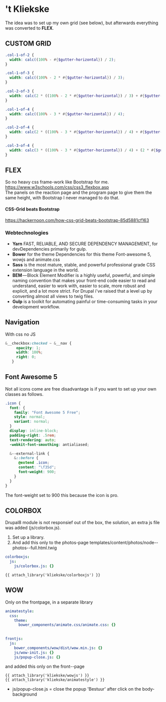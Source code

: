# 't Kliekske

The idea was to set up my own grid (see below), but afterwards everything was converted to **FLEX**.

## CUSTOM GRID 
``` scss
.col-1-of-2 {
  width: calc((100% - #{$gutter-horizontal}) / 2);
}

.col-1-of-3 {
  width: calc((100% - 2 * #{$gutter-horizontal}) / 3);
}

.col-2-of-3 {
  width: calc(2 * ((100% - 2 * #{$gutter-horizontal}) / 3) + #{$gutter-horizontal});
}

.col-1-of-4 {
  width: calc((100% - 3 * #{$gutter-horizontal}) / 4);
}

.col-2-of-4 {
  width: calc(2 * ((100% - 3 * #{$gutter-horizontal}) / 4) + #{$gutter-horizontal}) ;
}

.col-3-of-4 {
  width: calc(3 * ((100% - 3 * #{$gutter-horizontal}) / 4) + (2 * #{$gutter-horizontal}));
}
```


## FLEX
So no heavy css frame-work like Bootstrap for me.  
https://www.w3schools.com/css/css3_flexbox.asp  
The panels on the reaction page and the program page to give them the same height, 
with Bootstrap I never managed to do that.  

 
 #### CSS-Grid beats Bootstrap
 https://hackernoon.com/how-css-grid-beats-bootstrap-85d5881cf163

### Webtechnologies
- **Yarn** FAST, RELIABLE, AND SECURE DEPENDENCY MANAGEMENT, for devDependencies primarily for gulp.
- **Bower** for the theme Dependencies
for this theme Font-awesome 5, wowjs and animate.css
- **Sass** is the most mature, stable, and powerful professional grade CSS extension language in the world.
- **BEM** — Block Element Modifier is a highly useful, powerful, and simple naming convention that makes your 
front-end code easier to read and understand, easier to work with, easier to scale, more robust and explicit, and a lot more strict.
For Drupal i've raised that a level up by converting almost all views to twig files.
- **Gulp** is a toolkit for automating painful or time-consuming tasks in your development workflow.


## Navigation
With css no JS

``` scss
&__checkbox:checked ~ &__nav {
     opacity: 1;
     width: 100%;
     right: 0;
   }
```

## Font Awesome 5
Not all icons come are free disadvantage is if you want to set up your own classes as follows.   
 ``` scss
 .icon {
   font: {
     family: "Font Awesome 5 Free";
     style: normal;
     variant: normal;
   }
   display: inline-block;
   padding-right: .5rem;
   text-rendering: auto;
   -webkit-font-smoothing: antialiased;
 
   &--external-link {
     &::before {
       @extend .icon;
       content: "\f35d";
       font-weight: 900;
     }
   }
 }
 ```
The font-weight set to 900 this because the icon is pro.

## COLORBOX 
Drupal8 module is not responsief out of the box, the solution, an extra js file was added (js/colorbox.js).  
1. Set up a library.  
2. And add this only to the photos-page templates/content/photos/node--photos--full.html.twig  

``` yml
colorboxjs:
  js:
    js/colorbox.js: {}
```

```twig
{{ attach_library('kliekske/colorboxjs') }}
```

## WOW
Only on the frontpage, in a separate library   
```yml
animatestyle:
  css:
    theme:
      bower_components/animate.css/animate.css: {}
      
      
frontjs:
  js:
    bower_components/wow/dist/wow.min.js: {}
    js/wow-init.js: {}
    js/popup-close.js: {}
```
 and added this only on the front--page  
```twig
{{ attach_library('kliekske/wowjs') }}
{{ attach_library('kliekske/animatestyle') }}
```
* js/popup-close.js = close the popup 'Bestuur' after click on the body-background
